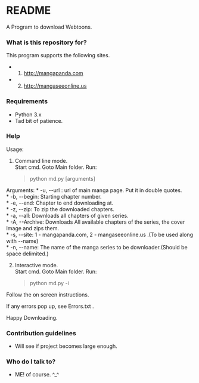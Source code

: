 # README #

A Program to download Webtoons.

### What is this repository for? ###

This program supports the following sites.  
* 1) http://mangapanda.com  
* 2) http://mangaseeonline.us  

### Requirements ###
* Python 3.x
* Tad bit of patience.

### Help ###
Usage:

 1) Command line mode.  
   Start cmd. Goto Main folder. Run:  
  	 > python md.py [arguments]  

Arguments:
	* -u, --url : url of main manga page. Put it in double quotes.  
	* -b, --begin: Starting chapter number.  
	* -e, --end: Chapter to end downloading at.  
	* -z, --zip: To zip the downloaded chapters.  
	* -a, --all: Downloads all chapters of given series.  
	* -A, --Archive: Downloads All available chapters of the series, the
                        cover Image and zips them.  
	* -s, --site: 1 - mangapanda.com, 2 - mangaseeonline.us .(To be used along with --name)  
	* -n, --name: The name of the manga series to be downloader.(Should be space delimited.)  

2) Interactive mode.   
  Start cmd. Goto Main folder. Run:  
      > python md.py -i  

Follow the on screen instructions.  

If any errors pop up, see Errors.txt .  

Happy Downloading.  
  
### Contribution guidelines ###

* Will see if project becomes large enough.

### Who do I talk to? ###

* ME! of course. ^_^